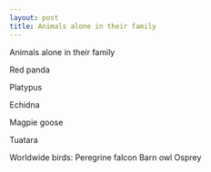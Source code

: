 ```yaml
---
layout: post
title: Animals alone in their family
---
```


Animals alone in their family



Red panda



Platypus

Echidna


Magpie goose



Tuatara



Worldwide birds:
Peregrine falcon
Barn owl
Osprey